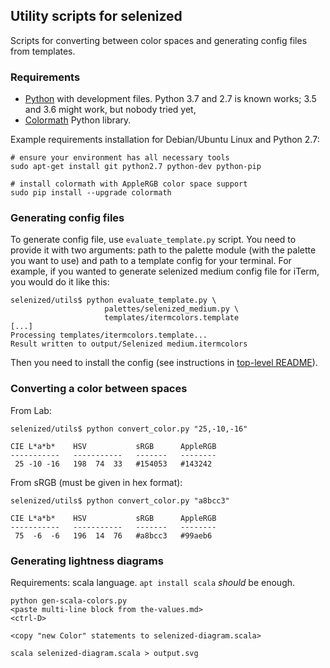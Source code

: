Utility scripts for selenized
-----------------------------

Scripts for converting between color spaces and generating config files from
templates.



### Requirements

- [Python](https://www.python.org/) with development files. Python 3.7
  and 2.7 is known works; 3.5 and 3.6 might work, but nobody tried yet,
- [Colormath](https://github.com/gtaylor/python-colormath) Python library.

Example requirements installation for Debian/Ubuntu Linux and Python 2.7:

    # ensure your environment has all necessary tools
    sudo apt-get install git python2.7 python-dev python-pip

    # install colormath with AppleRGB color space support
    sudo pip install --upgrade colormath



### Generating config files

To generate config file, use `evaluate_template.py` script. You need to provide
it with two arguments: path to the palette module (with the palette you want to
use) and path to a template config for your terminal. For example, if you
wanted to generate selenized medium config file for iTerm, you would do it like
this:

    selenized/utils$ python evaluate_template.py \
                         palettes/selenized_medium.py \
                         templates/itermcolors.template
    [...]
    Processing templates/itermcolors.template...
    Result written to output/Selenized medium.itermcolors

Then you need to install the config (see instructions in [top-level
README](../README.md#installation)).



### Converting a color between spaces

From Lab:

    selenized/utils$ python convert_color.py "25,-10,-16"

    CIE L*a*b*    HSV           sRGB      AppleRGB
    -----------   -----------   -------   --------
     25 -10 -16   198  74  33   #154053   #143242

From sRGB (must be given in hex format):

    selenized/utils$ python convert_color.py "a8bcc3"

    CIE L*a*b*    HSV           sRGB      AppleRGB
    -----------   -----------   -------   --------
     75  -6  -6   196  14  76   #a8bcc3   #99aeb6



### Generating lightness diagrams

Requirements: scala language. `apt install scala` _should_ be enough.

    python gen-scala-colors.py
    <paste multi-line block from the-values.md>
    <ctrl-D>

    <copy "new Color" statements to selenized-diagram.scala>

    scala selenized-diagram.scala > output.svg

